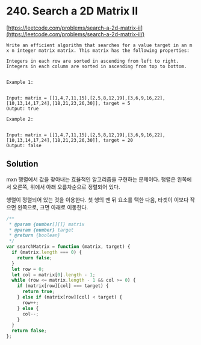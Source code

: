 # 240. Search a 2D Matrix II

[https://leetcode.com/problems/search-a-2d-matrix-ii](https://leetcode.com/problems/search-a-2d-matrix-ii/)

```
Write an efficient algorithm that searches for a value target in an m x n integer matrix matrix. This matrix has the following properties:

Integers in each row are sorted in ascending from left to right.
Integers in each column are sorted in ascending from top to bottom.


Example 1:


Input: matrix = [[1,4,7,11,15],[2,5,8,12,19],[3,6,9,16,22],[10,13,14,17,24],[18,21,23,26,30]], target = 5
Output: true

Example 2:


Input: matrix = [[1,4,7,11,15],[2,5,8,12,19],[3,6,9,16,22],[10,13,14,17,24],[18,21,23,26,30]], target = 20
Output: false
```

## Solution

mxn 행렬에서 값을 찾아내는 효율적인 알고리즘을 구현하는 문제이다. 행렬은 왼쪽에서 오른쪽, 위에서 아래 오름차순으로 정렬되어 있다.

행렬이 정렬되어 있는 것을 이용한다. 첫 행의 맨 뒤 요소를 택한 다음, 타겟이 이보다 작으면 왼쪽으로, 크면 아래로 이동한다.

```js
/**
 * @param {number[][]} matrix
 * @param {number} target
 * @return {boolean}
 */
var searchMatrix = function (matrix, target) {
  if (matrix.length === 0) {
    return false;
  }
  let row = 0;
  let col = matrix[0].length - 1;
  while (row <= matrix.length - 1 && col >= 0) {
    if (matrix[row][col] === target) {
      return true;
    } else if (matrix[row][col] < target) {
      row++;
    } else {
      col--;
    }
  }
  return false;
};
```
